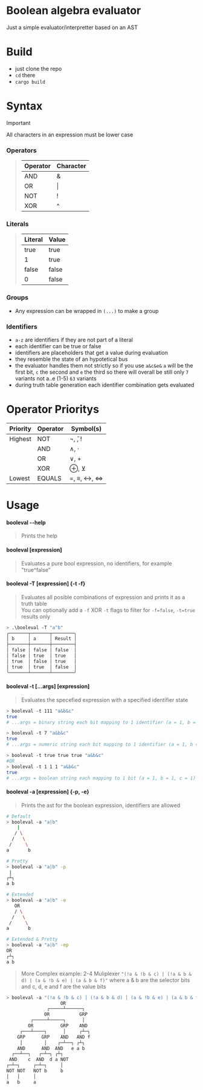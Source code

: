 # Boolean algebra evaluator
Just a simple evaluator/interpretter based on an AST

# Build
- just clone the repo
- `cd` there
- `cargo build`

# Syntax
> [!IMPORTANT]
> All characters in an expression must be lower case
### Operators
>| Operator | Character |
>|----------|-----------|
>| AND      | &         |
>| OR       | \|        |
>| NOT      | !         |
>| XOR      | ^         |
### Literals
>| Literal | Value |
>|---------|-------|
>| true    | true  |
>| 1       | true  |
>| false   | false |
>| 0       | false |
### Groups
- Any expression can be wrapped in `(...)` to make a group
### Identifiers
- `a-z` are identifiers if they are not part of a literal
- each identifier can be true or false
- identifiers are placeholders that get a value during evaluation
- they resemble the state of an hypotetical bus
- the evaluator handles them not strictly so if you use `a&c&e&` `a` will be the first bit, `c` the second and `e` the third so there will overall be still only `7` variants not a..e (1-5) `63` variants
- during truth table generation each identifier combination gets evaluated

# Operator Prioritys
| Priority | Operator  | Symbol(s)                               |
|----------|-----------|-----------------------------------------|
| Highest  | NOT       | ¬, ̄, !                                  |
|          | AND       | ∧, ·                                   |
|          | OR        | ∨, +                                   |
|          | XOR       | ⊕, ⊻                                   |
| Lowest   | EQUALS    | =, ≡, ↔, ⇔                             |

# Usage
#### booleval --help
> Prints the help
#### booleval [expression]
> Evaluates a pure bool expression, no identifiers, for example "true^false" 
#### booleval -T [expression] {-t -f}
> Evaluates all posible combinations of expression and prints it as a truth table  
> You can optionally add a `-f` XOR `-t` flags to filter for `-f=false`, `-t=true` results only
```bash
> .\booleval -T "a^b"
╭───────┬───────┬────────╮
│ b     │ a     │ Result │
├───────┼───────┼────────┤
│ false │ false │ false  │
│ false │ true  │ true   │
│ true  │ false │ true   │
│ true  │ true  │ false  │
╰───────┴───────┴────────╯
```
#### booleval -t [...args] [expression]
> Evaluates the specefied expression with a specified identifier state
```bash
> booleval -t 111 "a&b&c"
true
# ...args = binary string each bit mapping to 1 identifier (a = 1, b = 1, c = 1) = 111

> booleval -t 7 "a&b&c"
true
# ...args = numeric string each bit mapping to 1 identifier (a = 1, b = 1, c = 1) = 111 = 7

> booleval -t true true true "a&b&c"
#OR
> booleval -t 1 1 1 "a&b&c"
true
# ...args = boolean string each mapping to 1 bit (a = 1, b = 1, c = 1) = true true true or 1 1 1
```
#### booleval -a [expression] {-p, -e}
> Prints the ast for the boolean expression, identifiers are allowed
```bash
# Default
> booleval -a "a|b"
    |
   / \
  /   \
 /     \
a       b

# Pretty
> booleval -a "a|b" -p
 |
┌┴┐
a b

# Extended
> booleval -a "a|b" -e
   OR
   / \
  /   \
 /     \
a       b

# Extended & Pretty
> booleval -a "a|b" -ep
OR
┌┴┐
a b
```
> More Complex example: 2-4 Muliplexer `"(!a & !b & c) | (!a & b & d) | (a & !b & e) | (a & b & f)"`
> where a & b are the selector bits and c, d, e and f are the value bits
```bash
> booleval -a "(!a & !b & c) | (!a & b & d) | (a & !b & e) | (a & b & f)" -pe
                    OR
               ┌─────┴──────┐
              OR           GRP
         ┌─────┴─────┐      │
        OR          GRP    AND
     ┌───┴────┐      │     ┌┴─┐
    GRP      GRP    AND   AND f
     │        │    ┌─┴──┐ ┌┴┐
    AND      AND  AND   e a b
  ┌──┴──┐   ┌─┴─┐ ┌┴┐
 AND    c  AND  d a NOT
┌─┴─┐     ┌─┴─┐     │
NOT NOT   NOT b     b
│   │     │
a   b     a
```
